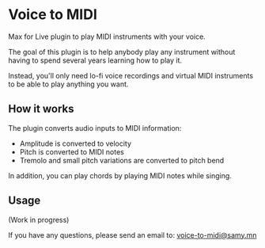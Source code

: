 # Voice to MIDI

Max for Live plugin to play MIDI instruments with your voice.

The goal of this plugin is to help anybody play any instrument without having to spend several years learning how to play it.

Instead, you'll only need lo-fi voice recordings and virtual MIDI instruments to be able to play anything you want.

## How it works

The plugin converts audio inputs to MIDI information:
- Amplitude is converted to velocity
- Pitch is converted to MIDI notes
- Tremolo and small pitch variations are converted to pitch bend

In addition, you can play chords by playing MIDI notes while singing.

## Usage

(Work in progress)

If you have any questions, please send an email to: voice-to-midi@samy.mn
